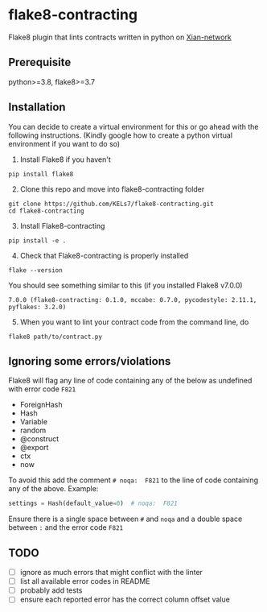 # flake8-contracting

Flake8 plugin that lints contracts written in python on [Xian-network](https://github.com/xian-network/)

## Prerequisite
python>=3.8, flake8>=3.7 

## Installation
You can decide to create a virtual environment for this or go ahead with the following instructions.
(Kindly google how to create a python virtual environment if you want to do so)

1. Install Flake8 if you haven't
```
pip install flake8
```
2. Clone this repo and move into flake8-contracting folder
```
git clone https://github.com/KELs7/flake8-contracting.git 
cd flake8-contracting
```
3. Install Flake8-contracting
```
pip install -e .
```
4. Check that Flake8-contracting is properly installed
```
flake --version
```
You should see something similar to this (if you installed Flake8 v7.0.0)
```
7.0.0 (flake8-contracting: 0.1.0, mccabe: 0.7.0, pycodestyle: 2.11.1, pyflakes: 3.2.0)
```
5. When you want to lint your contract code from the command line, do
```
flake8 path/to/contract.py
```

## Ignoring some errors/violations
Flake8 will flag any line of code containing any of the below as undefined with error code `F821`
* ForeignHash
* Hash
* Variable
* random
* @construct
* @export  
* ctx
* now

To avoid this add the comment `# noqa:  F821` to the line of code containing any of the above.
Example:
```python
settings = Hash(default_value=0)  # noqa:  F821
```
Ensure there is a single space between `#` and `noqa` and a double space between `:` and the error code `F821`

## TODO
- [ ] ignore as much errors that might conflict with the linter
- [ ] list all available error codes in README
- [ ] probably add tests
- [ ] ensure each reported error has the correct column offset value
